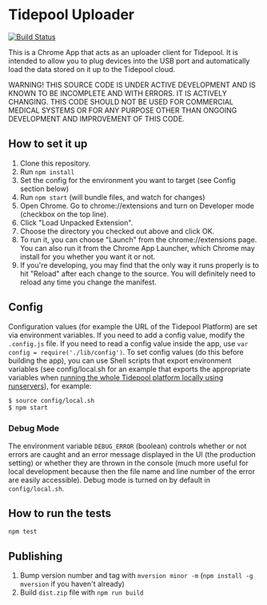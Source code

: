 # Tidepool Uploader

[![Build Status](https://travis-ci.org/tidepool-org/chrome-uploader.png)](https://travis-ci.org/tidepool-org/chrome-uploader)

This is a Chrome App that acts as an uploader client for Tidepool. It is intended to allow you to plug devices into the USB port and automatically load the data stored on it up to the Tidepool cloud.

WARNING! THIS SOURCE CODE IS UNDER ACTIVE DEVELOPMENT AND IS KNOWN TO BE INCOMPLETE AND WITH ERRORS. IT IS ACTIVELY CHANGING. THIS CODE SHOULD NOT BE USED FOR COMMERCIAL MEDICAL SYSTEMS OR FOR ANY PURPOSE OTHER THAN ONGOING DEVELOPMENT AND IMPROVEMENT OF THIS CODE.


## How to set it up

1. Clone this repository.
1. Run `npm install`
1. Set the config for the environment you want to target (see Config section below)
1. Run `npm start` (will bundle files, and watch for changes)
1. Open Chrome. Go to chrome://extensions and turn on Developer mode (checkbox on the top line).
1. Click "Load Unpacked Extension".
1. Choose the directory you checked out above and click OK.
1. To run it, you can choose "Launch" from the chrome://extensions page. You can also run it from the Chrome App Launcher, which Chrome may install for you whether you want it or not.
1. If you're developing, you may find that the only way it runs properly is to hit "Reload" after each change to the source. You will definitely need to reload any time you change the manifest.


## Config

Configuration values (for example the URL of the Tidepool Platform) are set via environment variables. If you need to add a config value, modify the `.config.js` file. If you need to read a config value inside the app, use `var config = require('./lib/config')`. To set config values (do this before building the app), you can use Shell scripts that export environment variables (see config/local.sh for an example that exports the appropriate variables when [running the whole Tidepool platform locally using runservers](http://developer.tidepool.io/starting-up-services/)), for example:

```bash
$ source config/local.sh
$ npm start
```

### Debug Mode

The environment variable `DEBUG_ERROR` (boolean) controls whether or not errors are caught and an error message displayed in the UI (the production setting) or whether they are thrown in the console (much more useful for local development because then the file name and line number of the error are easily accessible). Debug mode is turned on by default in `config/local.sh`.

## How to run the tests

```npm test```


## Publishing

1. Bump version number and tag with `mversion minor -m` (`npm install -g mversion` if you haven't already)
1. Build `dist.zip` file with `npm run build`

